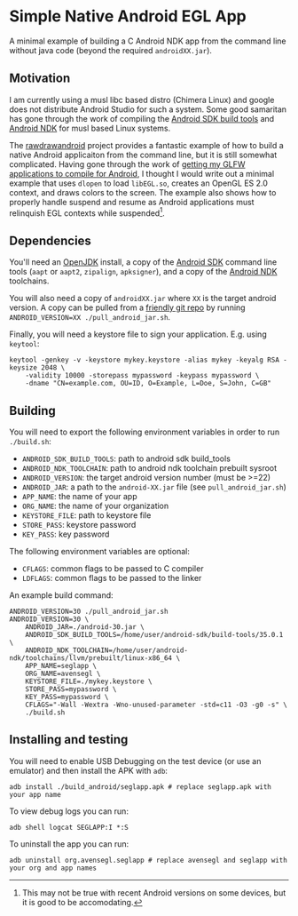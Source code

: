 # Simple Native Android EGL App

A minimal example of building a C Android NDK app from the command line without
java code (beyond the required `androidXX.jar`).

## Motivation

I am currently using a musl libc based distro (Chimera Linux) and google does not
distribute Android Studio for such a system. Some good samaritan has gone through
the work of compiling the [Android SDK build tools][3] and [Android NDK][4] for musl based
Linux systems.

The [rawdrawandroid][1] project provides a fantastic example of how to build a native
Android applicaiton from the command line, but it is still somewhat
complicated. Having gone through the work of [getting my GLFW applications to compile for
Android][2], I thought I would write out a minimal example that uses `dlopen` to load
`libEGL.so`, creates an OpenGL ES 2.0 context, and draws colors to the screen. The example
also shows how to properly handle suspend and resume as Android applications must relinquish
EGL contexts while suspended[^1].

## Dependencies

You'll need an [OpenJDK][5] install,
a copy of the [Android SDK][6] command line tools (`aapt` or `aapt2`, `zipalign`, `apksigner`),
and a copy of the [Android NDK][7] toolchains.

You will also need a copy of
`androidXX.jar` where `XX` is the target android version. A copy can be pulled from a [friendly git
repo][8] by running `ANDROID_VERSION=XX ./pull_android_jar.sh`.

Finally, you will need a keystore file to sign your application. E.g. using `keytool`:
```
keytool -genkey -v -keystore mykey.keystore -alias mykey -keyalg RSA -keysize 2048 \
    -validity 10000 -storepass mypassword -keypass mypassword \
    -dname "CN=example.com, OU=ID, O=Example, L=Doe, S=John, C=GB"
```

## Building

You will need to export the following environment variables in order to run `./build.sh`:

 - `ANDROID_SDK_BUILD_TOOLS`: path to android sdk build_tools
 - `ANDROID_NDK_TOOLCHAIN`: path to android ndk toolchain prebuilt sysroot
 - `ANDROID_VERSION`: the target android version number (must be >=22)
 - `ANDROID_JAR`: a path to the `android-XX.jar` file (see `pull_android_jar.sh`)
 - `APP_NAME`: the name of your app
 - `ORG_NAME`: the name of your organization
 - `KEYSTORE_FILE`: path to keystore file
 - `STORE_PASS`: keystore password
 - `KEY_PASS`: key password

The following environment variables are optional:
 - `CFLAGS`: common flags to be passed to C compiler
 - `LDFLAGS`: common flags to be passed to the linker

An example build command:
```
ANDROID_VERSION=30 ./pull_android_jar.sh
ANDROID_VERSION=30 \
    ANDROID_JAR=./android-30.jar \
    ANDROID_SDK_BUILD_TOOLS=/home/user/android-sdk/build-tools/35.0.1 \
    ANDROID_NDK_TOOLCHAIN=/home/user/android-ndk/toolchains/llvm/prebuilt/linux-x86_64 \
    APP_NAME=seglapp \
    ORG_NAME=avensegl \
    KEYSTORE_FILE=./mykey.keystore \
    STORE_PASS=mypassword \
    KEY_PASS=mypassword \
    CFLAGS="-Wall -Wextra -Wno-unused-parameter -std=c11 -O3 -g0 -s" \
    ./build.sh
```

## Installing and testing

You will need to enable USB Debugging on the test device (or use an emulator) and then
install the APK with `adb`:

```
adb install ./build_android/seglapp.apk # replace seglapp.apk with your app name
```

To view debug logs you can run:
```
adb shell logcat SEGLAPP:I *:S
```

To uninstall the app you can run:
```
adb uninstall org.avensegl.seglapp # replace avensegl and seglapp with your org and app names
```

[^1]: This may not be true with recent Android versions on some devices, but it
      is good to be accomodating.

[1]: https://github.com/cnlohr/rawdrawandroid
[2]: https://github.com/permutationlock/libavengraph
[3]: https://github.com/HomuHomu833/android-sdk-custom
[4]: https://github.com/HomuHomu833/android-ndk-custom
[5]: https://openjdk.org/index.html
[6]: https://developer.android.com/studio
[7]: https://developer.android.com/ndk/downloads
[8]: https://github.com/Sable/android-platforms
